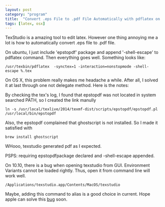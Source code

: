 ```yaml
---
layout: post
category: "program"
title:  "Convert .eps File to .pdf File Automatically with pdflatex on OS X"
tags: [latex, osx]
---
```


TexStudio is a amazing tool to edit latex. However one thing annoying me a lot is how to automatically convert .eps file to .pdf file. 

On ubuntu, I just include 'epstopdf' package and append '-shell-escape' to pdflatex command. Then everything goes well. Something looks like:

	/usr/texbin/pdflatex  -synctex=1 -interaction=nonstopmode -shell-escape %.tex

On OS X, this problem really makes me headache a while. After all, I solved it at last through one not delegate method. Here is the notes:

By checking the tex's log, I found that epstopdf was not located in system searched PATH, so I created the link manully

	ln -s /usr/local/texlive/2014/texmf-dist/scripts/epstopdf/epstopdf.pl /usr/local/bin/epstopdf
Also, the epstopdf complained that ghostscript is not installed. So I made it satisfied with

	brew install ghostscript
	
WHooo, texstudio generated pdf as I expected.

PSPS: requiring epstopdfpackage declared and -shell-escape appended.

On 10.10, there is a bug when opening texstudio from GUI. Environment Variants cannot be loaded rightly. Thus, open it from command line will work well.

	/Applications/texstudio.app/Contents/MacOS/texstudio
	
Maybe, adding this command to alias is a good choice in current. Hope apple can solve this [bug](https://code.google.com/p/mactlmgr/issues/detail?id=102) soon.
